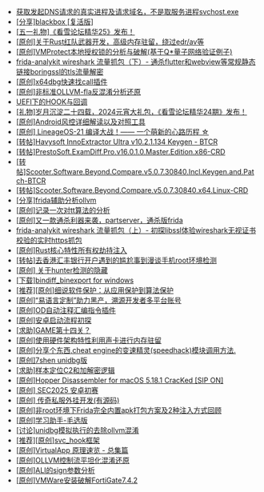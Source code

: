 + [获取发起DNS请求的真实进程及请求域名，不是取服务进程svchost.exe](https://bbs.kanxue.com/thread-286593.htm)
+ [[分享]blackbox [复活版]](https://bbs.kanxue.com/thread-286308.htm)
+ [[五一礼物]《看雪论坛精华25》发布！](https://bbs.kanxue.com/thread-286713.htm)
+ [[原创]关于Rust红队武器开发，高级内存驻留，绕过edr/av等](https://bbs.kanxue.com/thread-286302.htm)
+ [[原创]VMProtect本地授权锁的分析与破解(基于Q*量子网络验证例子)](https://bbs.kanxue.com/thread-285076.htm)
+ [frida-analykit   wireshark 流量抓包（下）- 通杀flutter和webview等常规静态链接boringssl的tls流量解密](https://bbs.kanxue.com/thread-286620.htm)
+ [[原创]x64dbg快速找call插件](https://bbs.kanxue.com/thread-277946.htm)
+ [[原创]非标准OLLVM-fla反混淆分析还原](https://bbs.kanxue.com/thread-286549.htm)
+ [UEFI下的HOOK与回调](https://bbs.kanxue.com/thread-286648.htm)
+ [[礼物]岁月沉淀二十四载，2024元宵大礼包，《看雪论坛精华24期》发布！](https://bbs.kanxue.com/thread-280627.htm)
+ [[原创]Android风控详细解读以及对照工具](https://bbs.kanxue.com/thread-286120.htm)
+ [[原创] LineageOS-21 编译大战！—— 一个萌新的心路历程 ☆](https://bbs.kanxue.com/thread-286527.htm)
+ [[转帖]Havysoft InnoExtractor Ultra v10.2.1.134 Keygen - BTCR](https://bbs.kanxue.com/thread-286726.htm)
+ [[转帖]PrestoSoft.ExamDiff.Pro.v16.0.1.0.Master.Edition.x86-CRD](https://bbs.kanxue.com/thread-286725.htm)
+ [[转帖]Scooter.Software.Beyond.Compare.v5.0.7.30840.Incl.Keygen.and.Patch-BTCR](https://bbs.kanxue.com/thread-286724.htm)
+ [[转帖]Scooter.Software.Beyond.Compare.v5.0.7.30840.x64.Linux-CRD](https://bbs.kanxue.com/thread-286723.htm)
+ [[分享]frida辅助分析ollvm](https://bbs.kanxue.com/thread-275265.htm)
+ [[原创]记录一次对tt算法的分析](https://bbs.kanxue.com/thread-285955.htm)
+ [[原创]又一款通杀利器来袭，partserver，通杀版frida](https://bbs.kanxue.com/thread-285628.htm)
+ [frida-analykit   wireshark 流量抓包（上）- 初探libssl体验wireshark无视证书校验的实时https抓包](https://bbs.kanxue.com/thread-286510.htm)
+ [[原创]Rust核心特性所有权劫持注入](https://bbs.kanxue.com/thread-286495.htm)
+ [[转帖]去香港汇丰银行开户遇到的尴尬事到漫谈手机root环境检测](https://bbs.kanxue.com/thread-285754.htm)
+ [[原创] 关于hunter检测的隐藏](https://bbs.kanxue.com/thread-286674.htm)
+ [[下载]bindiff_binexport for windows](https://bbs.kanxue.com/thread-283804.htm)
+ [[推荐][原创]细说软件保护：从应用保护到算法保护](https://bbs.kanxue.com/thread-284629.htm)
+ [[原创]“易语言定制”助力黑产，溯源开发者多平台账号](https://bbs.kanxue.com/thread-286672.htm)
+ [[原创]OD自动注释汇编指令插件](https://bbs.kanxue.com/thread-284557.htm)
+ [[原创]安卓启动流程初探](https://bbs.kanxue.com/thread-285949.htm)
+ [[求助]GAME第十四关？](https://bbs.kanxue.com/thread-280382.htm)
+ [[原创]使用硬件架构特性利用声卡进行内存驻留](https://bbs.kanxue.com/thread-286422.htm)
+ [[原创]分享个东西,cheat engine的变速精灵(speedhack)模块调用方法.](https://bbs.kanxue.com/thread-274561.htm)
+ [[原创]7shen unidbg版](https://bbs.kanxue.com/thread-286669.htm)
+ [[求助]样本定位C2和加解密逻辑](https://bbs.kanxue.com/thread-286683.htm)
+ [[原创]Hopper Disassembler for macOS 5.18.1 CracKed [SIP ON]](https://bbs.kanxue.com/thread-286687.htm)
+ [[原创] SEC2025 安卓初赛](https://bbs.kanxue.com/thread-286682.htm)
+ [[原创] 传奇私服外挂开发(有源码)](https://bbs.kanxue.com/thread-285681.htm)
+ [[原创]非root环境下Frida完全内置apk打包方案及2种注入方式回顾](https://bbs.kanxue.com/thread-284482.htm)
+ [[原创]学习助手-毛选版](https://bbs.kanxue.com/thread-286727.htm)
+ [[讨论]unidbg模拟执行的去除ollvm混淆](https://bbs.kanxue.com/thread-285327.htm)
+ [[推荐][原创]svc_hook框架](https://bbs.kanxue.com/thread-284713.htm)
+ [[原创]VirtualApp 原理速览 - 总集篇](https://bbs.kanxue.com/thread-286728.htm)
+ [[原创]OLLVM控制流平坦化混淆还原](https://bbs.kanxue.com/thread-286151.htm)
+ [[原创]ALI的sign参数分析](https://bbs.kanxue.com/thread-284292.htm)
+ [[原创]VMWare安装破解FortiGate7.4.2](https://bbs.kanxue.com/thread-284794.htm)
